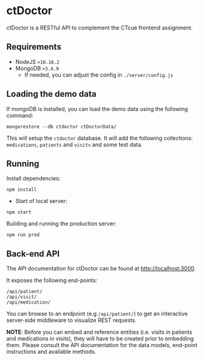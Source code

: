 ctDoctor
========

ctDoctor is a RESTful API to complement the CTcue frontend assignment.

## Requirements

- NodeJS `>10.16.2`
- MongoDB `>3.4.9`
    - If needed, you can adjust the config in `./server/config.js`

## Loading the demo data

If mongoDB is installed, you can load the demo data using the following command:

```
mongorestore --db ctdoctor ctDoctorData/
```

This will setup the `ctdoctor` database. It will add the following collections: `medications`, `patients` and `visits` and some test data.

## Running

Install dependencies:

```
npm install
```

* Start of local server:

```
npm start
```

Building and running the production server:

```
npm run prod
```


## Back-end API

The API documentation for ctDoctor can be found at [http://localhost:3000](http://localhost:3000).

It exposes the following end-points:

```
/api/patient/
/api/visit/
/api/medication/
```

You can browse to an endpoint (e.g `/api/patient/`) to get an interactive server-side middleware to visualize REST requests.

**NOTE**: Before you can embed and reference entities (i.e. visits in patients and medications in visits), they will have to be created prior to embedding them. Please consult the API documentation for the data models, end-point instructions and available methods.
